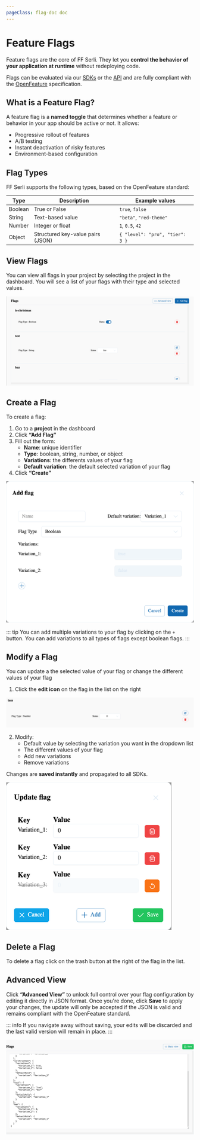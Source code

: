 ```yaml
---
pageClass: flag-doc doc
---
```

# Feature Flags

Feature flags are the core of FF Serli.
They let you **control the behavior of your application at runtime** without redeploying code.

Flags can be evaluated via our [SDKs](/sdk/server) or the [API](/api) and are fully compliant with the [OpenFeature](https://openfeature.dev) specification.


## What is a Feature Flag?

A feature flag is a **named toggle** that determines whether a feature or behavior in your app should be active or not.
It allows:

- Progressive rollout of features
- A/B testing
- Instant deactivation of risky features
- Environment-based configuration


## Flag Types

FF Serli supports the following types, based on the OpenFeature standard:

| Type     | Description                          | Example values                     |
|----------|--------------------------------------|------------------------------------|
| Boolean  | True or False                        | `true`, `false`                    |
| String   | Text-based value                     | `"beta"`, `"red-theme"`            |
| Number   | Integer or float                     | `1`, `0.5`, `42`                   |
| Object   | Structured key-value pairs (JSON)    | `{ "level": "pro", "tier": 3 }`    |


## View Flags

You can view all flags in your project by selecting the project in the dashboard.
You will see a list of your flags with their type and selected values.

<div class="center">
  <img src="/assets/dashboard/flag-dashboard.png" />
</div>

## Create a Flag

To create a flag:

1. Go to a **project** in the dashboard
2. Click **“Add Flag”**
3. Fill out the form:
   - **Name**: unique identifier
   - **Type**: boolean, string, number, or object
   - **Variations**: the differents values of your flag
   - **Default variation**: the default selected variation of your flag
4. Click **“Create”**

<div class="center">
  <img src="/assets/dashboard/flag-create.png" alt="Create a flag" />
</div>

::: tip
You can add multiple variations to your flag by clicking on the `+` button.
You can add variations to all types of flags except boolean flags.
:::


## Modify a Flag

You can update a the selected value of your flag or change the different values of your flag

1. Click the **edit icon** on the flag in the list on the right
<div class="center">
  <img src="/assets/dashboard/flag-list.png" alt="Edit a flag" />
</div>

2. Modify:
   - Default value by selecting the variation you want in the dropdown list
   - The different values of your flag
   - Add new variations
   - Remove variations

Changes are **saved instantly** and propagated to all SDKs.

<div class="center">
  <img src="/assets/dashboard/flag-update.png" alt="Edit a flag" />
</div>


## Delete a Flag

To delete a flag click on the trash button at the right of the flag in the list.


## Advanced View

Click **“Advanced View”** to unlock full control over your flag configuration by editing it directly in JSON format.
Once you're done, click **Save** to apply your changes, the update will only be accepted if the JSON is valid and remains compliant with the OpenFeature standard.

::: info
If you navigate away without saving, your edits will be discarded and the last valid version will remain in place.
:::
<div class="center">
  <img src="/assets/dashboard/flag-advanced-view.png" alt="Advanced flag view" />
</div>
